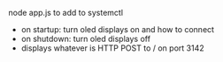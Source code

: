node app.js to add to systemctl

* on startup: turn oled displays on and how to connect
* on shutdown: turn oled displays off
* displays whatever is HTTP POST to / on port 3142
